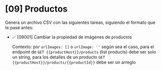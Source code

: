 # [09] Productos

Genera un archivo CSV con las siguientes tareas, siguiendo el formato que te pasé antes:

- ✅ [09001] Cambiar la propiedad de imágenes de productos

  Contexto: por `urlImages: []` o `urlImage: ''` según sea el caso, para el endpoint de `GET {{productHost}}/products` (list products) debe ser solo un string, para los detalles de un producto `GET {{productHost}}/products/{{productId}}` debe ser un arreglo

